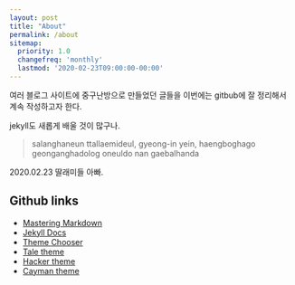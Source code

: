 ```yaml
---
layout: post
title: "About"
permalink: /about
sitemap:
  priority: 1.0
  changefreq: 'monthly'
  lastmod: '2020-02-23T09:00:00-00:00'
---
```


여러 블로그 사이트에 중구난방으로 만들었던 글들을 이번에는 gitbub에 잘 정리해서 계속 작성하고자 한다.

jekyll도 새롭게 배울 것이 많구나.

> salanghaneun ttallaemideul, gyeong-in yein, haengboghago geonganghadolog oneuldo nan gaebalhanda

2020.02.23 딸래미들 아빠.

## Github links
* [Mastering Markdown](https://guides.github.com/features/mastering-markdown/)
* [Jekyll Docs](https://jekyllrb.com/docs/)
* [Theme Chooser](https://help.github.com/en/github/working-with-github-pages/adding-a-theme-to-your-github-pages-site-with-the-theme-chooser)
* [Tale theme](https://github.com/chesterhow/tale)
* [Hacker theme](https://pages-themes.github.io/hacker)
* [Cayman theme](https://github.com/pages-themes/cayman)
